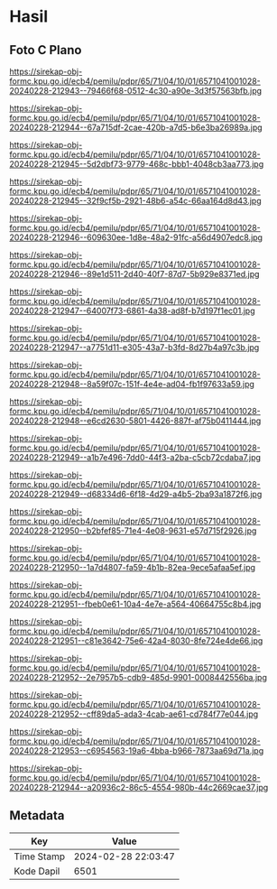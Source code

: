# Hasil

## Foto C Plano

https://sirekap-obj-formc.kpu.go.id/ecb4/pemilu/pdpr/65/71/04/10/01/6571041001028-20240228-212943--79466f68-0512-4c30-a90e-3d3f57563bfb.jpg

https://sirekap-obj-formc.kpu.go.id/ecb4/pemilu/pdpr/65/71/04/10/01/6571041001028-20240228-212944--67a715df-2cae-420b-a7d5-b6e3ba26989a.jpg

https://sirekap-obj-formc.kpu.go.id/ecb4/pemilu/pdpr/65/71/04/10/01/6571041001028-20240228-212945--5d2dbf73-9779-468c-bbb1-4048cb3aa773.jpg

https://sirekap-obj-formc.kpu.go.id/ecb4/pemilu/pdpr/65/71/04/10/01/6571041001028-20240228-212945--32f9cf5b-2921-48b6-a54c-66aa164d8d43.jpg

https://sirekap-obj-formc.kpu.go.id/ecb4/pemilu/pdpr/65/71/04/10/01/6571041001028-20240228-212946--609630ee-1d8e-48a2-91fc-a56d4907edc8.jpg

https://sirekap-obj-formc.kpu.go.id/ecb4/pemilu/pdpr/65/71/04/10/01/6571041001028-20240228-212946--89e1d511-2d40-40f7-87d7-5b929e8371ed.jpg

https://sirekap-obj-formc.kpu.go.id/ecb4/pemilu/pdpr/65/71/04/10/01/6571041001028-20240228-212947--64007f73-6861-4a38-ad8f-b7d197f1ec01.jpg

https://sirekap-obj-formc.kpu.go.id/ecb4/pemilu/pdpr/65/71/04/10/01/6571041001028-20240228-212947--a7751d11-e305-43a7-b3fd-8d27b4a97c3b.jpg

https://sirekap-obj-formc.kpu.go.id/ecb4/pemilu/pdpr/65/71/04/10/01/6571041001028-20240228-212948--8a59f07c-151f-4e4e-ad04-fb1f97633a59.jpg

https://sirekap-obj-formc.kpu.go.id/ecb4/pemilu/pdpr/65/71/04/10/01/6571041001028-20240228-212948--e6cd2630-5801-4426-887f-af75b0411444.jpg

https://sirekap-obj-formc.kpu.go.id/ecb4/pemilu/pdpr/65/71/04/10/01/6571041001028-20240228-212949--a1b7e496-7dd0-44f3-a2ba-c5cb72cdaba7.jpg

https://sirekap-obj-formc.kpu.go.id/ecb4/pemilu/pdpr/65/71/04/10/01/6571041001028-20240228-212949--d68334d6-6f18-4d29-a4b5-2ba93a1872f6.jpg

https://sirekap-obj-formc.kpu.go.id/ecb4/pemilu/pdpr/65/71/04/10/01/6571041001028-20240228-212950--b2bfef85-71e4-4e08-9631-e57d715f2926.jpg

https://sirekap-obj-formc.kpu.go.id/ecb4/pemilu/pdpr/65/71/04/10/01/6571041001028-20240228-212950--1a7d4807-fa59-4b1b-82ea-9ece5afaa5ef.jpg

https://sirekap-obj-formc.kpu.go.id/ecb4/pemilu/pdpr/65/71/04/10/01/6571041001028-20240228-212951--fbeb0e61-10a4-4e7e-a564-40664755c8b4.jpg

https://sirekap-obj-formc.kpu.go.id/ecb4/pemilu/pdpr/65/71/04/10/01/6571041001028-20240228-212951--c81e3642-75e6-42a4-8030-8fe724e4de66.jpg

https://sirekap-obj-formc.kpu.go.id/ecb4/pemilu/pdpr/65/71/04/10/01/6571041001028-20240228-212952--2e7957b5-cdb9-485d-9901-0008442556ba.jpg

https://sirekap-obj-formc.kpu.go.id/ecb4/pemilu/pdpr/65/71/04/10/01/6571041001028-20240228-212952--cff89da5-ada3-4cab-ae61-cd784f77e044.jpg

https://sirekap-obj-formc.kpu.go.id/ecb4/pemilu/pdpr/65/71/04/10/01/6571041001028-20240228-212953--c6954563-19a6-4bba-b966-7873aa69d71a.jpg

https://sirekap-obj-formc.kpu.go.id/ecb4/pemilu/pdpr/65/71/04/10/01/6571041001028-20240228-212944--a20936c2-86c5-4554-980b-44c2669cae37.jpg


## Metadata

| Key        | Value               |
| ---------- | ------------------- |
| Time Stamp | 2024-02-28 22:03:47 |
| Kode Dapil | 6501                |



